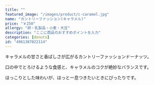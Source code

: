 ```yaml
---
title: ""
featured_image: "/images/product/c-caramel.jpg"
name: "カントリーファッション(キャラメル)"
price: "￥250"
allergy: "卵・乳製品・小麦・大豆"
description: "ここに商品のおすすめポイントを入力"
categories: [donuts]
id: "4961387022114"
---
```


キャラメルの甘さと香ばしさが広がるカントリーファッションドーナッツ。

口の中でとろけるような食感と、キャラメルのコクが絶妙なバランスです。

ほっこりとした味わいが、ほっと一息つきたいときにぴったりです。

